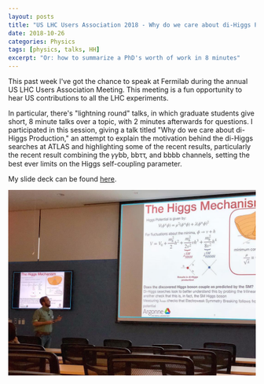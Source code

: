 ```yaml
---
layout: posts
title: "US LHC Users Association 2018 - Why do we care about di-Higgs Production?"
date: 2018-10-26
categories: Physics
tags: [physics, talks, HH]
excerpt: "Or: how to summarize a PhD's worth of work in 8 minutes"
---
```


This past week I've got the chance to speak at Fermilab during the annual US LHC Users Association Meeting. This meeting is a fun opportunity to hear US contributions to all the LHC experiments. 

In particular, there's "lightning round" talks, in which graduate students give short, 8 minute talks over a topic, with 2 minutes afterwards for questions. I participated in this session, giving a talk titled "Why do we care about di-Higgs Production," an attempt to explain the motivation behind the di-Higgs searches at ATLAS and highlighting some of the recent results, particularly the recent result combining the 𝛾𝛾bb, bbττ, and bbbb channels, setting the best ever limits on the Higgs self-coupling parameter.

My slide deck can be found [here](https://indico.fnal.gov/event/17566/session/3/contribution/78/material/slides/0.pdf).

![center](/blogimages/uslhcua2018.jpg) 

